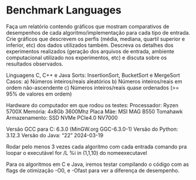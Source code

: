 # Benchmark Languages

Faça um relatório contendo gráficos que mostram comparativos de desempenhos de cada
algoritmo/implementação para cada tipo de entrada. Crie gráficos que descrevem os perfis
(média, mediana, quartil superior e inferior, etc) dos dados utilizados também. Descreva os
detalhes dos experimentos realizados (geração dos arquivos de entrada, ambiente computacional utilizado nos experimentos, etc) e discuta sobre os resultados observados.

Linguagens C, C++ e Java
Sorts: InsertionSort, BucketSort e MergeSort
Casos: 
a) Números inteiros/reais aleatórios
b) Números inteiros/reais em ordem não-ascendente
c) Números inteiros/reais quase ordenados (>= 95% de valores em ordem)

Hardware do computador em que rodou os testes:
Processador: Ryzen 5700X
Memória: 4x8Gb 3600Mhz
Placa Mãe: MSI MAG B550 Tomahawk
Armazenamento: SSD NVMe PCIe4.0 NV7000

Versão GCC para C: 6.3.0 (MinGW.org GGC-6.3.0-1)
Versão do Python: 3.12.3
Versão do Java: “22” 2024-03-19

Rodar pelo menos 3 vezes cada algoritmo com cada entrada
comando pra loopar o executável
for /L %i in (1,1,10) do nomeexecutavel

Para os algoritmos em C e Java, iremos testar compilando o código com as flags de otimização -O0, e -Ofast para ver a diferença de desempenho.
